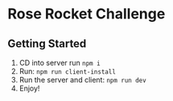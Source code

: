 # Rose Rocket Challenge

## Getting Started

1. CD into server run `npm i`
2. Run: `npm run client-install`
3. Run the server and client: `npm run dev`
4. Enjoy!